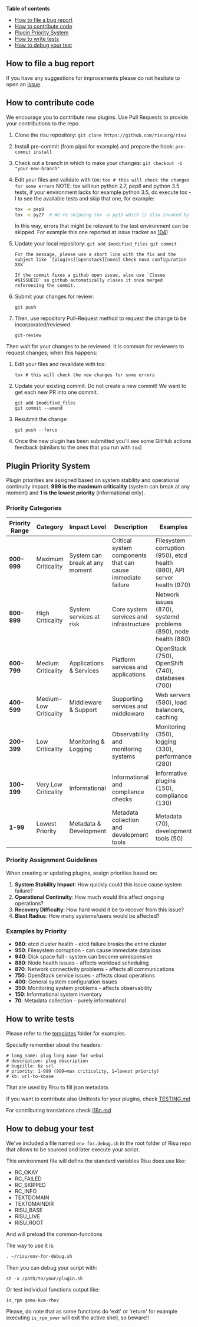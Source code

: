 **Table of contents**

<!-- TOC depthFrom:1 insertAnchor:false orderedList:false -->

- [How to file a bug report](#how-to-file-a-bug-report)
- [How to contribute code](#how-to-contribute-code)
- [Plugin Priority System](#plugin-priority-system)
- [How to write tests](#how-to-write-tests)
- [How to debug your test](#how-to-debug-your-test)

<!-- /TOC -->

## How to file a bug report

If you have any suggestions for improvements please do not hesitate to
open an [issue](https://github.com/risuorg/risu/issues/new).

## How to contribute code

We encourage you to contribute new plugins. Use Pull Requests to provide your contributions to the repo.

[gerrithub]: https://gerrithub.io/

1.  Clone the risu repository:
    `git clone https://github.com/risuorg/risu`
2.  Install pre-commit (from pipsi for example) and prepare the hook:
    `pre-commit install`
3.  Check out a branch in which to make your changes:
    `git checkout -b "your-new-branch"`
4.  Edit your files and validate with tox:
    `tox # this will check the changes for some errors`
    NOTE: tox will run python 2.7, pep8 and python 3.5 tests, if your environment lacks for example python 3.5, do execute tox -l to see the available tests and skip that one, for example:

    ```sh
    tox -e pep8
    tox -e py27  # We're skipping tox -e py35 which is also invoked by default when tox is executed without arguments.
    ```

    In this way, errors that might be relevant to the test environment can be skipped. For example this one reported at issue tracker as [104](https://github.com/risuorg/risu/issues/104))

5.  Update your local repository:
    `git add $modified_files git commit`

        For the message, please use a short line with the fix and the subject like `[plugins][openstack][nova] Check nova configuration XXX`

        If the commit fixes a github open issue, also use `Closes #$ISSUEID` so github automatically closes it once merged referencing the commit.

6.  Submit your changes for review:

    `git push`

7.  Then, use repository Pull-Request method to request the change to be incorporated/reviewed

        git-review

Then wait for your changes to be reviewed. It is common for reviewers
to request changes; when this happens:

1.  Edit your files and revalidate with tox:

        tox # this will check the new changes for some errors

2.  Update your existing commit. Do not create a new commit! We want to get each new PR into one commit.

        git add $modified_files
        git commit --amend

3.  Resubmit the change:

        git push --force

4) Once the new plugin has been submitted you'll see some GitHub actions feedback (similars to the ones that you run with `tox`)

## Plugin Priority System

Plugin priorities are assigned based on system stability and operational continuity impact. **999 is the maximum criticality** (system can break at any moment) and **1 is the lowest priority** (informational only).

### Priority Categories

| Priority Range | Category               | Impact Level                   | Description                                                 | Examples                                                                |
| -------------- | ---------------------- | ------------------------------ | ----------------------------------------------------------- | ----------------------------------------------------------------------- |
| **900-999**    | Maximum Criticality    | System can break at any moment | Critical system components that can cause immediate failure | Filesystem corruption (950), etcd health (980), API server health (970) |
| **800-899**    | High Criticality       | System services at risk        | Core system services and infrastructure                     | Network issues (870), systemd problems (890), node health (880)         |
| **600-799**    | Medium Criticality     | Applications & Services        | Platform services and applications                          | OpenStack (750), OpenShift (740), databases (700)                       |
| **400-599**    | Medium-Low Criticality | Middleware & Support           | Supporting services and middleware                          | Web servers (580), load balancers, caching                              |
| **200-399**    | Low Criticality        | Monitoring & Logging           | Observability and monitoring systems                        | Monitoring (350), logging (330), performance (280)                      |
| **100-199**    | Very Low Criticality   | Informational                  | Informational and compliance checks                         | Informative plugins (150), compliance (130)                             |
| **1-99**       | Lowest Priority        | Metadata & Development         | Metadata collection and development tools                   | Metadata (70), development tools (50)                                   |

### Priority Assignment Guidelines

When creating or updating plugins, assign priorities based on:

1. **System Stability Impact**: How quickly could this issue cause system failure?
2. **Operational Continuity**: How much would this affect ongoing operations?
3. **Recovery Difficulty**: How hard would it be to recover from this issue?
4. **Blast Radius**: How many systems/users would be affected?

### Examples by Priority

- **980**: etcd cluster health - etcd failure breaks the entire cluster
- **950**: Filesystem corruption - can cause immediate data loss
- **940**: Disk space full - system can become unresponsive
- **880**: Node health issues - affects workload scheduling
- **870**: Network connectivity problems - affects all communications
- **750**: OpenStack service issues - affects cloud operations
- **400**: General system configuration issues
- **350**: Monitoring system problems - affects observability
- **150**: Informational system inventory
- **70**: Metadata collection - purely informational

## How to write tests

Please refer to the
[templates](https://github.com/risuorg/risu/tree/master/doc/templates)
folder for examples.

Specially remember about the headers:

```
# long_name: plug long name for webui
# description: plug description
# bugzilla: bz url
# priority: 1-999 (999=max criticality, 1=lowest priority)
# kb: url-to-kbase
```

That are used by Risu to fill json metadata.

If you want to contribute also Unittests for your plugins, check [TESTING.md](TESTING.md)

For contributing translations check [i18n.md](i18n.md)

## How to debug your test

We've included a file named `env-for.debug.sh` in the root folder of Risu repo that allows to be sourced and later execute your script.

This environment file will define the standard variables Risu does use like:

- RC_OKAY
- RC_FAILED
- RC_SKIPPED
- RC_INFO
- TEXTDOMAIN
- TEXTOMAINDIR
- RISU_BASE
- RISU_LIVE
- RISU_ROOT

And will preload the common-functions

The way to use it is:

```sh
. ~/risu/env-for-debug.sh
```

Then you can debug your script with:

```
sh -x /path/to/your/plugin.sh
```

Or test individual functions output like:

```
is_rpm qemu-kvm-rhev
```

Please, do note that as some functions do 'exit' or 'return' for example executing `is_rpm_over` will exit the active shell, so beware!!
